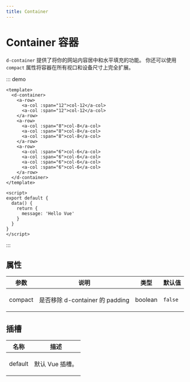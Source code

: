 ```yaml
---
title: Container
---
```


# Container 容器

<code>d-container</code> 提供了将你的网站内容居中和水平填充的功能。 你还可以使用 <code>compact</code> 属性将容器在所有视口和设备尺寸上完全扩展。

::: demo
```vue
<template>
  <d-container>
    <a-row>
      <a-col :span="12">col-12</a-col>
      <a-col :span="12">col-12</a-col>
    </a-row>
    <a-row>
      <a-col :span="8">col-8</a-col>
      <a-col :span="8">col-8</a-col>
      <a-col :span="8">col-8</a-col>
    </a-row>
    <a-row>
      <a-col :span="6">col-6</a-col>
      <a-col :span="6">col-6</a-col>
      <a-col :span="6">col-6</a-col>
      <a-col :span="6">col-6</a-col>
    </a-row>
  </d-container>
</template>

<script>
export default {
  data() {
    return {
      message: 'Hello Vue'
    }
  }
}
</script>
```
:::


## 属性

| 参数    | 说明                                   | 类型                 | 默认值             |
| ------- | -------------------------------------- | -------------------- | ------------------ |
| compact | <p>是否移除 d-container 的 padding</p> | <span>boolean</span> | <code>false</code> |

## 插槽

| 名称    | 描述                   |
| ------- | ---------------------- |
| default | <p>默认 Vue 插槽。</p> |
